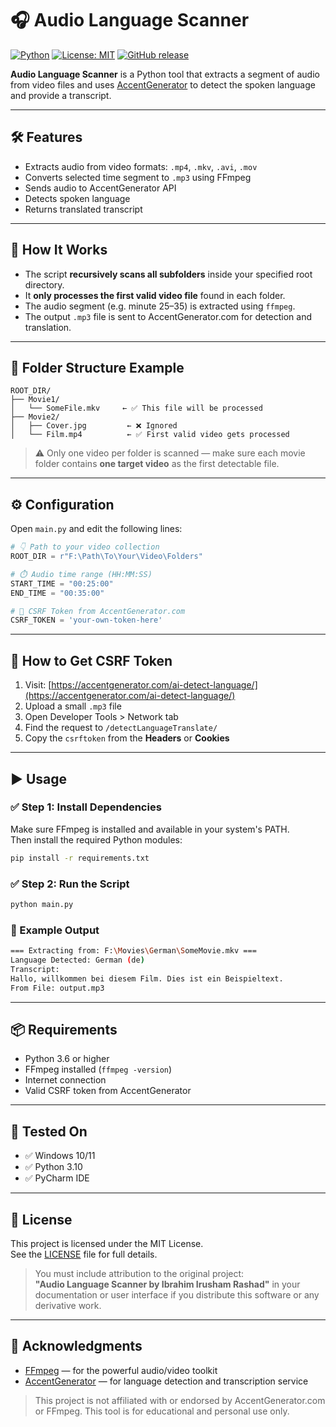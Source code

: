# 🎧 Audio Language Scanner

[![Python](https://img.shields.io/badge/python-3.6%2B-blue.svg)](https://www.python.org/)
[![License: MIT](https://img.shields.io/badge/license-MIT-green.svg)](https://github.com/ittudeitachi/Audio-Language-Scanner/blob/main/LICENSE)
[![GitHub release](https://img.shields.io/github/v/release/ittudeitachi/Audio-Language-Scanner?label=Release)](https://github.com/ittudeitachi/Audio-Language-Scanner/releases)

**Audio Language Scanner** is a Python tool that extracts a segment of audio from video files and uses [AccentGenerator](https://accentgenerator.com/) to detect the spoken language and provide a transcript.

---

## 🛠 Features

- Extracts audio from video formats: `.mp4`, `.mkv`, `.avi`, `.mov`
- Converts selected time segment to `.mp3` using FFmpeg
- Sends audio to AccentGenerator API
- Detects spoken language
- Returns translated transcript

---

## 📁 How It Works

- The script **recursively scans all subfolders** inside your specified root directory.
- It **only processes the first valid video file** found in each folder.
- The audio segment (e.g. minute 25–35) is extracted using `ffmpeg`.
- The output `.mp3` file is sent to AccentGenerator.com for detection and translation.

---

## 📂 Folder Structure Example

```
ROOT_DIR/
├── Movie1/
│   └── SomeFile.mkv     ← ✅ This file will be processed
├── Movie2/
│   ├── Cover.jpg         ← ❌ Ignored
│   └── Film.mp4          ← ✅ First valid video gets processed
```

> ⚠️ Only one video per folder is scanned — make sure each movie folder contains **one target video** as the first detectable file.

---

## ⚙️ Configuration

Open `main.py` and edit the following lines:

```python
# 👇 Path to your video collection
ROOT_DIR = r"F:\Path\To\Your\Video\Folders"

# ⏱️ Audio time range (HH:MM:SS)
START_TIME = "00:25:00"
END_TIME = "00:35:00"

# 🔐 CSRF Token from AccentGenerator.com
CSRF_TOKEN = 'your-own-token-here'
```

---

## 🔐 How to Get CSRF Token

1. Visit: [https://accentgenerator.com/ai-detect-language/](https://accentgenerator.com/ai-detect-language/)
2. Upload a small `.mp3` file
3. Open Developer Tools > Network tab
4. Find the request to `/detectLanguageTranslate/`
5. Copy the `csrftoken` from the **Headers** or **Cookies**

---

## ▶️ Usage

### ✅ Step 1: Install Dependencies

Make sure FFmpeg is installed and available in your system's PATH.  
Then install the required Python modules:

```bash
pip install -r requirements.txt
```

### ✅ Step 2: Run the Script

```bash
python main.py
```

### 💬 Example Output

```bash
=== Extracting from: F:\Movies\German\SomeMovie.mkv ===
Language Detected: German (de)
Transcript:
Hallo, willkommen bei diesem Film. Dies ist ein Beispieltext.
From File: output.mp3
```

---

## 📦 Requirements

- Python 3.6 or higher
- FFmpeg installed (`ffmpeg -version`)
- Internet connection
- Valid CSRF token from AccentGenerator

---

## 🧪 Tested On

- ✅ Windows 10/11
- ✅ Python 3.10
- ✅ PyCharm IDE

---

## 🪪 License

This project is licensed under the MIT License.  
See the [LICENSE](./LICENSE) file for full details.

> You must include attribution to the original project:  
> **"Audio Language Scanner by Ibrahim Irusham Rashad"** in your documentation or user interface if you distribute this software or any derivative work.

---

## 🙏 Acknowledgments

- [FFmpeg](https://ffmpeg.org/) — for the powerful audio/video toolkit
- [AccentGenerator](https://accentgenerator.com/) — for language detection and transcription service

> This project is not affiliated with or endorsed by AccentGenerator.com or FFmpeg. This tool is for educational and personal use only.
